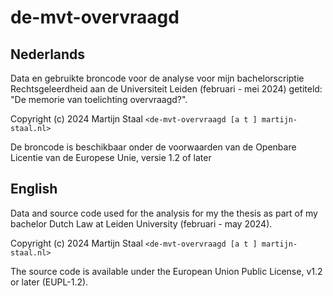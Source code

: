 # de-mvt-overvraagd

## Nederlands
Data en gebruikte broncode voor de analyse voor mijn bachelorscriptie Rechtsgeleerdheid
aan de Universiteit Leiden (februari - mei 2024) getiteld: "De memorie van toelichting overvraagd?".

Copyright (c) 2024 Martijn Staal `<de-mvt-overvraagd [a t ] martijn-staal.nl>`

De broncode is beschikbaar onder de voorwaarden van de Openbare Licentie van de Europese Unie,
versie 1.2 of later

## English
Data and source code used for the analysis for my the thesis as part of my bachelor
Dutch Law at Leiden University (februari - may 2024).

Copyright (c) 2024 Martijn Staal `<de-mvt-overvraagd [a t ] martijn-staal.nl>`

The source code is available under the European Union Public License, v1.2 or later (EUPL-1.2). 
